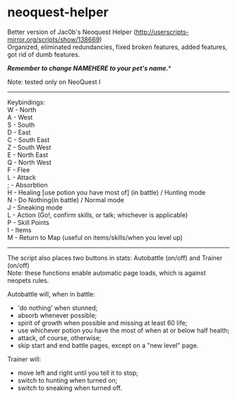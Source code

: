 # neoquest-helper
Better version of Jac0b's Neoquest Helper (http://userscripts-mirror.org/scripts/show/138669)  
Organized, eliminated redundancies, fixed broken features, added features, got rid of dumb features. 

*****Remember to change NAMEHERE to your pet's name.******

Note: tested only on NeoQuest I

---

Keybindings:  
W - North   
A - West   
S - South   
D - East   
C - South East   
Z - South West   
E - North East   
Q - North West   
F - Flee   
L - Attack   
; - Absorbtion   
H - Healing [use potion you have most of] (in battle) / Hunting mode   
N - Do Nothing(in battle) / Normal mode   
J - Sneaking mode   
L - Action (Go!, confirm skills, or talk; whichever is applicable)  
P - Skill Points   
I - Items   
M - Return to Map (useful on items/skills/when you level up)  

---

The script also places two buttons in stats: Autobattle (on/off) and Trainer (on/off)  
Note: these functions enable automatic page loads, which is against neopets rules.  

Autobattle will, when in battle:  
 - 'do nothing' when stunned;  
 - absorb whenever possible;  
 - spirit of growth when possible and missing at least 60 life;  
 - use whichever potion you have the most of when at or below half health;  
 - attack, of course, otherwise;  
 - skip start and end battle pages, except on a "new level" page.  

Trainer will:  
 - move left and right until you tell it to stop;  
 - switch to hunting when turned on;  
 - switch to sneaking when turned off.  
